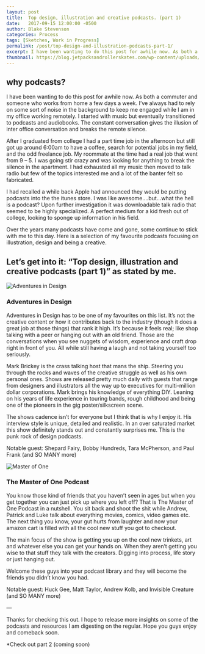 ```yaml
---
layout: post
title:  Top design, illustration and creative podcasts. (part 1)
date:   2017-09-15 12:00:00 -0500
author: Blake Stevenson
categories: Process
tags: [Sketches, Work in Progress]
permalink: /post/top-design-and-illustration-podcasts-part-1/
excerpt: I have been wanting to do this post for awhile now. As both a commuter and someone who works from home a few days a week.
thumbnail: https://blog.jetpacksandrollerskates.com/wp-content/uploads/2017/09/top-podcasts-header.jpg
---
```


## why podcasts?

I have been wanting to do this post for awhile now. As both a commuter and someone who works from home a few days a week. I’ve always had to rely on some sort of noise in the background to keep me engaged while I am in my office working remotely. I started with music but eventually transitioned to podcasts and audiobooks. The constant conversation gives the illusion of inter office conversation and breaks the remote silence.

After I graduated from college I had a part time job in the afternoon but still got up around 6:00am to have a coffee, search for potential jobs in my field, and the odd freelance job. My roommate at the time had a real job that went from 9 – 5. I was going stir crazy and was looking for anything to break the silence in the apartment. I had exhausted all my music then moved to talk radio but few of the topics interested me and a lot of the banter felt so fabricated.

I had recalled a while back Apple had announced they would be putting podcasts into the the itunes store. I was like awesome….but…what the hell is a podcast? Upon further investigation it was downloadable talk radio that seemed to be highly specialized. A perfect medium for a kid fresh out of college, looking to sponge up information in his field.

Over the years many podcasts have come and gone, some continue to stick with me to this day. Here is a selection of my favourite podcasts focusing on illustration, design and being a creative.

## Let’s get into it: “Top design, illustration and creative podcasts (part 1)” as stated by me.

![Adventures in Design](http://blog.jetpacksandrollerskates.com/wp-content/uploads/2017/09/aidlogo-1.jpg)

### Adventures in Design

Adventures in Design has to be one of my favourites on this list. It’s not the creative content or how it contributes back to the industry (though it does a great job at those things) that rank it high. It’s because it feels real; like shop talking with a peer or hanging out with an old friend. Those are the conversations when you see nuggets of wisdom, experience and craft drop right in front of you. All while still having a laugh and not taking yourself too seriously.

Mark Brickey is the crass talking host that mans the ship. Steering you through the rocks and waves of the creative struggle as well as his own personal ones. Shows are released pretty much daily with guests that range from designers and illustrators all the way up to executives for multi-million dollar corporations. Mark brings his knowledge of everything DIY. Leaning on his years of life experience in touring bands, rough childhood and being one of the pioneers in the gig poster/silkscreen scene.

The shows cadence isn’t for everyone but I think that is why I enjoy it. His interview style is unique, detailed and realistic. In an over saturated market this show definitely stands out and constantly surprises me. This is the punk rock of design podcasts.

Notable guest:
Shepard Fairy, Bobby Hundreds, Tara McPherson, and Paul Frank (and SO MANY more)

![Master of One](http://blog.jetpacksandrollerskates.com/wp-content/uploads/2017/09/mo1.jpg)

### The Master of One Podcast

You know those kind of friends that you haven’t seen in ages but when you get together you can just pick up where you left off? That is The Master of One Podcast in a nutshell. You sit back and shoot the shit while Andrew, Patrick and Luke talk about everything movies, comics, video games etc. The next thing you know, your gut hurts from laughter and now your amazon cart is filled with all the cool new stuff you got to checkout.

The main focus of the show is getting you up on the cool new trinkets, art and whatever else you can get your hands on. When they aren’t getting you wise to that stuff they talk with the creators. Digging into process, life story or just hanging out.

Welcome these guys into your podcast library and they will become the friends you didn’t know you had.

Notable guest:
Huck Gee, Matt Taylor, Andrew Kolb, and Invisible Creature (and SO MANY more)

—

Thanks for checking this out. I hope to release more insights on some of the podcasts and resources I am digesting on the regular. Hope you guys enjoy and comeback soon.

*Check out part 2 (coming soon)
